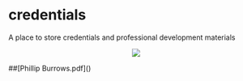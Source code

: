 # credentials
A place to store credentials and professional development materials

<p align="center">
  <img src="[https://github.com/phil-burrows/credentials/blob/0db71f9fc5741c1e16ed696f9a2517d657064bf9/Phillip%20Burrows.pdf?raw=true">
</p>
##[Phillip Burrows.pdf]()
